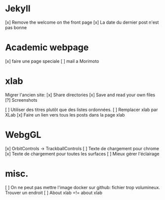 # Jekyll

[x] Remove the welcome on the front page
[x] La date du dernier post n'est pas bonne

# Academic webpage

[x] faire une page speciale
[ ] mail a Morimoto

# xlab

Migrer l'ancien site:
[x] Share directories
[x] Save and read your own files
[?] Screenshots

[ ] Utiliser des titres plutôt que des listes ordonnées.
[ ] Remplacer xlab par XLab
[x] Faire un lien vers tous les posts dans la page xlab

# WebgGL

[x] OrbitControls -> TrackballControls
[ ] Texte de chargement pour chrome
[x] Texte de chargement pour toutes les surfaces
[ ] Mieux gérer l'éclairage

# misc.

[ ] On ne peut pas mettre l'image docker sur github: fichier trop volumineux. Trouver un endroit
[ ] About xlab =!= about xlab
